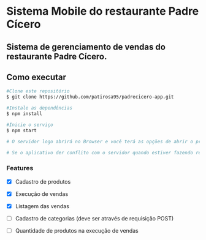 # Sistema Mobile do restaurante Padre Cícero

## Sistema de gerenciamento de vendas do restaurante Padre Cícero.

## Como executar
```bash
#Clone este repositório
$ git clone https://github.com/patirosa95/padrecicero-app.git

#Instale as dependências
$ npm install

#Inicie o serviço
$ npm start

# O servidor logo abrirá no Browser e você terá as opções de abrir o projeto em um emulador ou pelo aplicativo Expo

# Se o aplicativo der conflito com o servidor quando estiver fazendo requisições do backend, na pasta services do app troque o apiUrl pelo IP da sua LAN.

```
### Features

- [x] Cadastro de produtos
- [x] Execução de vendas
- [x] Listagem das vendas
- [ ] Cadastro de categorias (deve ser através de requisição POST)
- [ ] Quantidade de produtos na execução de vendas

